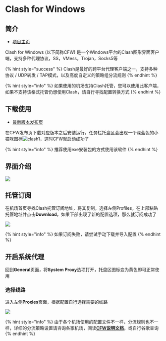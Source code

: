 # Clash for Windows

## 简介

* [项目主页](https://github.com/Fndroid/clash_for_windows_pkg)

Clash for Windows \(以下简称CFW\) 是一个Windows平台的Clash图形界面客户端，支持多种代理协议，SS，VMess，Trojan，Socks5等

{% hint style="success" %}
Clash是最好的跨平台代理客户端之一，支持多种协议 / UDP转发 / TAP模式，以及高度自定义的策略组分流规则
{% endhint %}

{% hint style="info" %}
如果使用的机场支持Clash托管，您可以使用此客户端，如果不支持该格式托管仍想使用Clash，请自行寻找配置转换方式
{% endhint %}

## 下载使用

* [最新版本发布页](https://github.com/Fndroid/clash_for_windows_pkg/releases)

在CFW发布页下载对应版本之后安装运行，任务栏托盘区会出现一个深蓝色的小猫咪图标![clash1](https://cdn.jsdelivr.net/gh/eyw015/Oculus-guide-China/clash/clash1.png)，这时CFW就启动成功了

{% hint style="info" %}
推荐使用exe安装包的方式使用该软件
{% endhint %}

## 界面介绍

![](https://cdn.jsdelivr.net/gh/eyw015/Oculus-guide-China/clash/clash2.png)

## 托管订阅

在机场首页寻找Clash托管订阅地址，将其复制，选择左侧Profiles，在上部粘贴托管地址并点击**Download**，如果下部出现了新的配置选项，那么就订阅成功了

![](https://cdn.jsdelivr.net/gh/eyw015/Oculus-guide-China/clash/clash3.png)

{% hint style="info" %}
如果订阅失败，请尝试手动下载并导入配置
{% endhint %}

## 开启系统代理

回到**General**页面，将**System Proxy**选项打开，托盘区图标变为黄色即可正常使用

### 选择线路

进入左侧**Proxies**页面，根据配置自行选择需要的线路

![](https://cdn.jsdelivr.net/gh/eyw015/Oculus-guide-China/clash/clash4.png)

{% hint style="info" %}
由于各个机场使用的配置文件不一样，分流规则也不一样，详细的分流策略设置请咨询各家机场，阅读[**CFW说明文档**](https://docs.cfw.lbyczf.com/)，或自行谷歌查询
{% endhint %}

